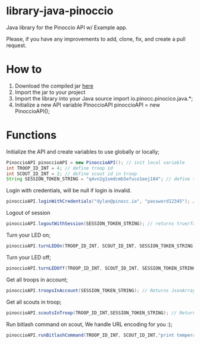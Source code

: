 library-java-pinoccio
=====================

Java library for the Pinoccio API w/ Example app.

Please, if you have any improvements to add, clone, fix, and create a pull request.

How to
======
1. Download the compiled jar [here](https://github.com/Pinoccio/library-java-pinoccio/releases)
2. Import the jar to your project
3. Import the library into your Java source
    import io.pinocc.pinocico.java.*;
4. Initialize a new API variable
    PinoccioAPI pinoccioAPI = new PinoccioAPI();


Functions
=========
Initialize the API and create variables to use globally or locally;
```java
PinoccioAPI pinoccioAPI = new PinoccioAPI(); // init local variable
int TROOP_ID_INT = 4; // define troop id
int SCOUT_ID_INT = 2; // define scout id in troop
String SESSION_TOKEN_STRING = "q4vn2g1smdcmb5efuco1eoj184"; // define token
```
Login with credentials, will be null if login is invalid.
```java
pinoccioAPI.loginWithCredentials("dylan@pinocc.io", "password12345"); // Returns JsonObject
```
Logout of session
```java
pinoccioAPI.logoutWithSession(SESSION_TOKEN_STRING); // returns true/false
```
Turn your LED on;
```java
pinoccioAPI.turnLEDOn(TROOP_ID_INT, SCOUT_ID_INT, SESSION_TOKEN_STRING); // Void
```
Turn your LED off;
```java
pinoccioAPI.turnLEDOff(TROOP_ID_INT, SCOUT_ID_INT, SESSION_TOKEN_STRING); // Void
```
Get all troops in account;
```java
pinoccioAPI.troopsInAccount(SESSION_TOKEN_STRING); // Returns JsonArray
```
Get all scouts in troop;
```java
pinoccioAPI.scoutsInTroop(TROOP_ID_INT,SESSION_TOKEN_STRING); // Returns JsonArray
```
Run bitlash command on scout, We handle URL encoding for you :);
```java
pinoccioAPI.runBitlashCommand(TROOP_ID_INT, SCOUT_ID_INT,"print temperature.f",SESSION_TOKEN_STRING); // Returns JsonObject
```
